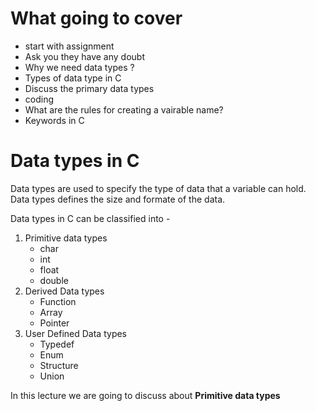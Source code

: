 # What going to cover 
  - start with assignment 
  - Ask you they have any doubt 
  - Why we need data types ? 
  - Types of data type in C 
  - Discuss the primary data types 
  - coding 
  - What are the rules for creating a vairable name? 
  - Keywords in C 

# Data types in C 
Data types are used to specify the type of data that a variable can hold. Data types defines the size and formate of the data. 

Data types in C can be classified into - 
  1. Primitive data types 
     - char
     - int
     - float
     - double
  2. Derived Data types 
        - Function
        - Array 
        - Pointer
  3. User Defined Data types  
        - Typedef
        - Enum
        - Structure 
        - Union 

In this lecture we are going to discuss about <b>Primitive data types</b>

